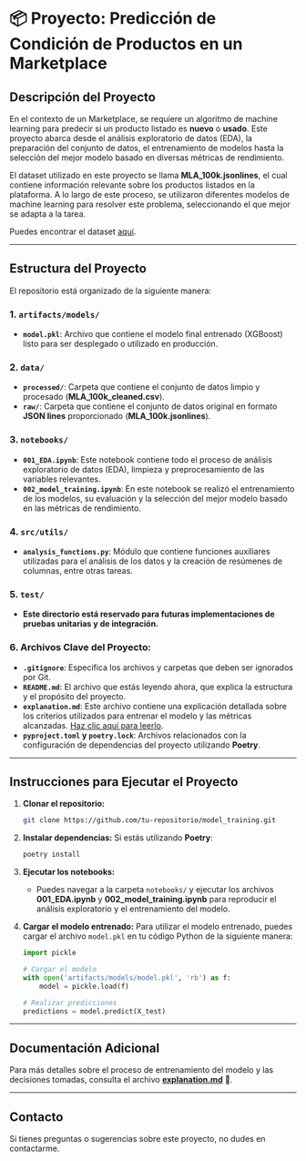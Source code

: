 # **📦 Proyecto: Predicción de Condición de Productos en un Marketplace**

## **Descripción del Proyecto**

En el contexto de un Marketplace, se requiere un algoritmo de machine learning para predecir si un producto listado es **nuevo** o **usado**. Este proyecto abarca desde el análisis exploratorio de datos (EDA), la preparación del conjunto de datos, el entrenamiento de modelos hasta la selección del mejor modelo basado en diversas métricas de rendimiento.

El dataset utilizado en este proyecto se llama **MLA_100k.jsonlines**, el cual contiene información relevante sobre los productos listados en la plataforma. A lo largo de este proceso, se utilizaron diferentes modelos de machine learning para resolver este problema, seleccionando el que mejor se adapta a la tarea.

Puedes encontrar el dataset [aquí](https://drive.google.com/file/d/1mzk9g5StOsIvi8TBIVX5CObAsrAOWhcL/view?usp=drive_link).

---

## **Estructura del Proyecto**

El repositorio está organizado de la siguiente manera:

### **1. `artifacts/models/`**
   - **`model.pkl`**: Archivo que contiene el modelo final entrenado (XGBoost) listo para ser desplegado o utilizado en producción.

### **2. `data/`**
   - **`processed/`**: Carpeta que contiene el conjunto de datos limpio y procesado (**MLA_100k_cleaned.csv**).
   - **`raw/`**: Carpeta que contiene el conjunto de datos original en formato **JSON lines** proporcionado (**MLA_100k.jsonlines**).

### **3. `notebooks/`**
   - **`001_EDA.ipynb`**: Este notebook contiene todo el proceso de análisis exploratorio de datos (EDA), limpieza y preprocesamiento de las variables relevantes.
   - **`002_model_training.ipynb`**: En este notebook se realizó el entrenamiento de los modelos, su evaluación y la selección del mejor modelo basado en las métricas de rendimiento.

### **4. `src/utils/`**
   - **`analysis_functions.py`**: Módulo que contiene funciones auxiliares utilizadas para el análisis de los datos y la creación de resúmenes de columnas, entre otras tareas.

### **5. `test/`**
   - **Este directorio está reservado para futuras implementaciones de pruebas unitarias y de integración.**

### **6. Archivos Clave del Proyecto:**
   - **`.gitignore`**: Especifica los archivos y carpetas que deben ser ignorados por Git.
   - **`README.md`**: El archivo que estás leyendo ahora, que explica la estructura y el propósito del proyecto.
   - **`explanation.md`**: Este archivo contiene una explicación detallada sobre los criterios utilizados para entrenar el modelo y las métricas alcanzadas. [Haz clic aquí para leerlo](./explanation.md).
   - **`pyproject.toml` y `poetry.lock`**: Archivos relacionados con la configuración de dependencias del proyecto utilizando **Poetry**.

---

## **Instrucciones para Ejecutar el Proyecto**

1. **Clonar el repositorio:**
   ```bash
   git clone https://github.com/tu-repositorio/model_training.git
   ```
2. **Instalar dependencias:**
   Si estás utilizando **Poetry**:
   ```bash
   poetry install
   ```

3. **Ejecutar los notebooks:**
   - Puedes navegar a la carpeta `notebooks/` y ejecutar los archivos **001_EDA.ipynb** y **002_model_training.ipynb** para reproducir el análisis exploratorio y el entrenamiento del modelo.

4. **Cargar el modelo entrenado:**
   Para utilizar el modelo entrenado, puedes cargar el archivo `model.pkl` en tu código Python de la siguiente manera:
   ```python
   import pickle

   # Cargar el modelo
   with open('artifacts/models/model.pkl', 'rb') as f:
       model = pickle.load(f)

   # Realizar predicciones
   predictions = model.predict(X_test)
   ```

---

## **Documentación Adicional**

Para más detalles sobre el proceso de entrenamiento del modelo y las decisiones tomadas, consulta el archivo [**explanation.md**](./explanation.md) 📄.

---

## **Contacto**

Si tienes preguntas o sugerencias sobre este proyecto, no dudes en contactarme.
